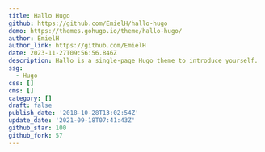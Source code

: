 ```yaml
---
title: Hallo Hugo
github: https://github.com/EmielH/hallo-hugo
demo: https://themes.gohugo.io/theme/hallo-hugo/
author: EmielH
author_link: https://github.com/EmielH
date: 2023-11-27T09:56:56.846Z
description: Hallo is a single-page Hugo theme to introduce yourself.
ssg:
  - Hugo
css: []
cms: []
category: []
draft: false
publish_date: '2018-10-28T13:02:54Z'
update_date: '2021-09-18T07:41:43Z'
github_star: 100
github_fork: 57
---
```

